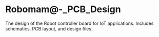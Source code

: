 # Robomam@-_PCB_Design
The design of the Robot controller board for IoT applications. Includes schematics, PCB layout, and design files.
